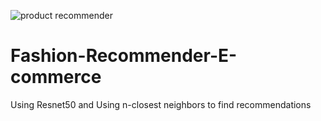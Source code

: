 ![product recommender](https://user-images.githubusercontent.com/61107453/132922772-d0d342fa-70f3-4a1e-b98f-4ee24fad539f.gif)
# Fashion-Recommender-E-commerce
Using Resnet50 and Using n-closest neighbors to find recommendations 
